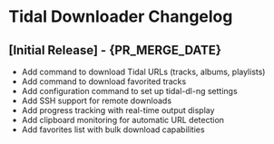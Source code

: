 # Tidal Downloader Changelog

## [Initial Release] - {PR_MERGE_DATE}

- Add command to download Tidal URLs (tracks, albums, playlists)
- Add command to download favorited tracks
- Add configuration command to set up tidal-dl-ng settings
- Add SSH support for remote downloads
- Add progress tracking with real-time output display
- Add clipboard monitoring for automatic URL detection
- Add favorites list with bulk download capabilities
